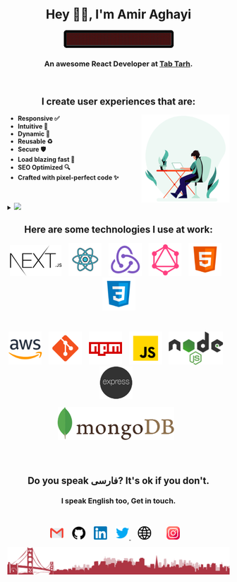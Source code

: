 <h1 align="center"> Hey 👋🏽, I'm Amir Aghayi </h1>

<p align="center"><img src="https://github.com/ujkgmt/ujkgmt/blob/main/images/github.gif"/></p>

<h3 align="center">
    An awesome React Developer at <a href="https://www.tabtarh.com">Tab Tarh</a>.  
</h3>

<br/>
<h2 align="center">
    I create user experiences that are:
</h2>
<img align="right" alt="Person coding gif" src="https://github.com/ujkgmt/ujkgmt/blob/main/images/coding.gif" width="200" />

- **Responsive ✅**
- **Intuitive 🤩**
- **Dynamic 🧬**
- **Reusable ♻️**
- **Secure 🛡️**
- **Load blazing fast 🚀**
- **SEO Optimized 🔍**
- **Crafted with pixel-perfect code ✨**


<br/>
<br/>


<details>
<summary>
  <a href="https://github.com/K-Kraken"><img src="https://img.shields.io/badge/-Expand%20to%20know%20more-b03544?style=for-the-badge" /></a>
</summary>


### Little More About Me  

I am very much a kid at heart, love to cook :ramen:, listen to jazz :saxophone:	and play video games :video_game:. I love meeting new people and learning new things, so please feel free to say hello and share a story with me. I'm good at Team Building and collaboration. In fact, I'm currently the Chair of [SVCE-ACM Student Chapter](https://svce.acm.org/). My secret sauce is getting people excited about the things I'm excited about. I also love Hackathons (Who doesn't love Pizzas, Red Bull and Swags). I'm currently focusing :dart: of Cloud Architectures, Natural Language Processing and Deep Learning.

Here's my favourite song for you :trumpet:- [**Feeling Good** by **Nina Simone**.](https://youtube.com/watch?v=BNMKGYiJpvg)

### Programming Languages :scroll:

<img height="32" width="32" src="https://cdn.thekrishna.in/img/icon/python.svg" />&nbsp; 
<img height="32" width="32" src="https://cdn.thekrishna.in/img/icon/java.svg" />&nbsp;
<img height="32" width="32" src="https://cdn.thekrishna.in/img/icon/javascript.svg" />&nbsp; 
<img height="32" width="32" src="https://cdn.thekrishna.in/img/icon/html5.svg" />&nbsp; 
<img height="32" width="32" src="https://cdn.thekrishna.in/img/icon/css3.svg" />&nbsp; 
<img height="32" width="32" src="https://cdn.thekrishna.in/img/icon/php.svg" />&nbsp; 
<img height="32" width="32" src="https://cdn.thekrishna.in/img/icon/cplusplus.svg" />&nbsp;
<img height="32" width="32" src="https://cdn.thekrishna.in/img/icon/gnubash.svg" />&nbsp; 

### Database Systems :bar_chart:

<img height="32" width="32" src="https://cdn.thekrishna.in/img/icon/mysql.svg" />&nbsp; 
<img height="32" width="32" src="https://cdn.thekrishna.in/img/icon/mongodb.svg" />&nbsp; 
<img height="32" width="32" src="https://cdn.thekrishna.in/img/icon/influxdb.svg" />&nbsp;&nbsp;
<img height="32" width="32" src="https://cdn.thekrishna.in/img/icon/couchdb.svg" />&nbsp; 

### Tools and Frameworks :hammer:

<img height="32" width="32" src="https://cdn.thekrishna.in/img/icon/pytorch.svg" />&nbsp;
<img height="32" width="32" src="https://cdn.thekrishna.in/img/icon/tensorflow.svg" />&nbsp; 
<img height="32" width="32" src="https://cdn.thekrishna.in/img/icon/opencv.svg" />&nbsp; 
<img height="32" width="32" src="https://cdn.thekrishna.in/img/icon/docker.svg" />&nbsp; 
<img height="32" width="32" src="https://cdn.thekrishna.in/img/icon/kubernetes.svg" />&nbsp;
<img height="32" width="32" src="https://cdn.thekrishna.in/img/icon/apachespark.svg" />&nbsp;
<img height="32" width="32" src="https://unpkg.com/simple-icons@v3/icons/flask.svg" />&nbsp;
<img height="32" width="32" src="https://unpkg.com/simple-icons@v3/icons/jenkins.svg" />&nbsp;
<img height="32" width="32" src="https://cdn.thekrishna.in/img/icon/travisci.svg" />&nbsp;
<img height="32" width="32" src="https://cdn.thekrishna.in/img/icon/grafana.svg" />&nbsp; 
<img height="32" width="32" src="https://cdn.thekrishna.in/img/icon/git.svg" />&nbsp; 
<img height="32" width="32" src="https://cdn.thekrishna.in/img/icon/inkscape.svg" />&nbsp; 
<img height="32" width="32" src="https://cdn.thekrishna.in/img/icon/gimp.svg" />&nbsp; 
<img height="32" width="32" src="https://cdn.thekrishna.in/img/icon/adobexd.svg" />&nbsp; 
<img height="32" width="32" src="https://cdn.thekrishna.in/img/icon/adobephotoshop.svg" />&nbsp; 
<img height="32" width="32" src="https://cdn.thekrishna.in/img/icon/bootstrap.svg" />&nbsp; 

### Honors and Award :trophy:

1. **Smart India Finalist 2020 - Software Edition**
   - :round_pushpin:&nbsp;&nbsp;**All India Council for Technical Education (AICTE)**
   - Shortlisted for Problem Statement: RK59 by Bureau of Police Research & Development. 
2. **First Place - Daksh Smart Finance Hackathon (2020)**
   - Won the First Place in a 36-hour Hackathon conducted by the **Shanmugha Arts, Science, Technology & Research Academy (SASTRA), Tamil Nadu**.
3. **Fourth Place - St. Peter's Hackathon (2019)**
   - Won the Fourth Place in a 12-hour Hackathon of over 100+ participants conducted by the **St. Peter's College of Engineering and Technology, Chennai.**
4. **Third Place - SSN IEEE Hack & Tackle (2019)**
   - Won the Third Place in a 24-hour Hackathon of over 300+ participants conducted by the IEEE Chapter of **SSN College of Engineering, Chennai**.
5. **Founder and Lead - Active Specialized Support Group (ASSG)**
   - It was started as an effort to combat a lack of technical diversity within our college. We also run weekly workshops for students from all departments across the college
 
<br></details>


<h2 align="center">
  Here are some technologies I use at work:
</h2>
<p align="center">
<code><img height="70" src="https://github.com/ujkgmt/ujkgmt/blob/main/images/next.png"></code> &nbsp;&nbsp;
<code><img height="75" src="https://github.com/ujkgmt/ujkgmt/blob/main/images/react.png"></code> &nbsp;&nbsp;
<code><img height="75" src="https://github.com/ujkgmt/ujkgmt/blob/main/images/redux.png"></code> &nbsp;&nbsp;
<code><img height="75" src="https://github.com/ujkgmt/ujkgmt/blob/main/images/graphql.png"></code> &nbsp;&nbsp;
<code><img height="75" src="https://github.com/ujkgmt/ujkgmt/blob/main/images/html.png"></code> &nbsp;&nbsp;
<code><img height="75" src="https://github.com/ujkgmt/ujkgmt/blob/main/images/css.png"></code>
    
</p>

<br/>

<p align="center">
<code><img height="75" src="https://github.com/ujkgmt/ujkgmt/blob/main/images/aws.png"></code> &nbsp;&nbsp;
<code><img height="75" src="https://github.com/ujkgmt/ujkgmt/blob/main/images/git.png"></code> &nbsp;&nbsp;
<code><img height="75" src="https://github.com/ujkgmt/ujkgmt/blob/main/images/npm.png"></code> &nbsp;&nbsp;
<code><img height="75" src="https://github.com/ujkgmt/ujkgmt/blob/main/images/js.png"></code> &nbsp;&nbsp;
<code><img height="75" src="https://github.com/ujkgmt/ujkgmt/blob/main/images/node.png"></code> &nbsp;&nbsp;
<code><img height="75" src="https://github.com/ujkgmt/ujkgmt/blob/main/images/express.png"></code> &nbsp;&nbsp;

</p>

<p align="center">
<code><img height="75" src="https://github.com/ujkgmt/ujkgmt/blob/main/images/mongodb.png"></code> &nbsp;&nbsp;
</p>
<br/>


<br/>

<h2 align="center">
  Do you speak <b>فارسی</b>? It's ok if you don't. 
</h2>
<h3 align="center">
  I speak English too, Get in touch.
</h3>
<br/>
<p align="center">
 <a href="mailto:ujkgmt@gmail.com"><img src="https://github.com/ujkgmt/ujkgmt/blob/main/images/gmail.svg" width="30px" alt="mail"></a> &nbsp; &nbsp;
   <a href="https://github.com/ujkgmt"><img src="https://github.com/ujkgmt/ujkgmt/blob/main/images/github.svg" width="30px" alt="mail"></a> &nbsp; &nbsp;
  <a href="https://in.linkedin.com/in/chandan-reddy-k"><img src="https://github.com/ujkgmt/ujkgmt/blob/main/images/linkedin.svg" width="30px" alt="LinkedIn"></a> &nbsp; &nbsp;
  <a href="https://twitter.com/awmir.aghayi"><img src="https://github.com/ujkgmt/ujkgmt/blob/main/images/twitter.svg" width="30px" alt="Twitter">     </a> &nbsp; &nbsp;
    <a href="https://setavizweb.ir"><img src="https://github.com/ujkgmt/ujkgmt/blob/main/images/site.svg" width="30px" alt="site"></a> &nbsp; &nbsp;
  </a> &nbsp; &nbsp;
   <a href="amir"><img src="https://github.com/ujkgmt/ujkgmt/blob/main/images/instagram.png" width="30px" alt="instagram"></a> &nbsp; &nbsp;
</p>



<img src="https://github.com/ujkgmt/ujkgmt/blob/main/images/city.png"/>
